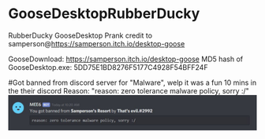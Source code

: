 # GooseDesktopRubberDucky
RubberDucky GooseDesktop Prank
credit to samperson@https://samperson.itch.io/desktop-goose

GooseDownload: https://samperson.itch.io/desktop-goose
MD5 hash of GooseDesktop.exe: 5DD75E1BD8276F5177C4928F54BFF24F

#Got banned from discord server for "Malware", welp it was a fun 10 mins in the their discord
Reason: "reason: zero tolerance malware policy, sorry :/"
![NotEvenMalwareThough](https://github.com/csandoval63/GooseDesktopRubberDucky/blob/master/bannedLol.JPG)

